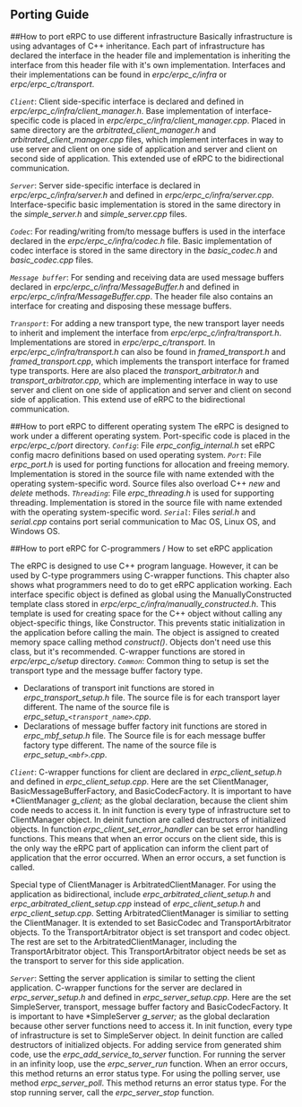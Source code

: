 Porting Guide
-------------

##How to port eRPC to use different infrastructure
Basically infrastructure is using advantages of C++ inheritance. Each part of infrastructure has declared the interface in the header file and implementation is inheriting the interface from this header file with it's own implementation. Interfaces and their implementations can be found in *erpc/erpc_c/infra* or *erpc/erpc_c/transport*.

*``Client``*:  Client side-specific interface is declared and defined in *erpc/erpc_c/infra/client_manager.h*. Base implementation of interface-specific code is placed in *erpc/erpc_c/infra/client_manager.cpp*. Placed in same directory are the *arbitrated_client_manager.h* and *arbitrated_client_manager.cpp* files, which implement interfaces in way to use server and client on one side of application and server and client on second side of application. This extended use of eRPC to the bidirectional communication.

*``Server``*:  Server side-specific interface is declared  in *erpc/erpc_c/infra/server.h* and defined in *erpc/erpc_c/infra/server.cpp*. Interface-specific basic implementation is stored in the same directory in the *simple_server.h* and *simple_server.cpp* files.

*``Codec``*: For reading/writing from/to message buffers is used in the interface declared in the *erpc/erpc_c/infra/codec.h* file. Basic implementation of codec interface is stored in the same directory in the *basic_codec.h* and *basic_codec.cpp* files.

*``Message buffer``*: For sending and receiving data are used message buffers declared in *erpc/erpc_c/infra/MessageBuffer.h* and defined in *erpc/erpc_c/infra/MessageBuffer.cpp*. The header file also contains an interface for creating and disposing these message buffers.

*``Transport``*:  For adding a new transport type, the new transport layer needs to inherit and implement the interface from *erpc/erpc_c/infra/transport.h*. Implementations are stored in *erpc/erpc_c/transport*. In *erpc/erpc_c/infra/transport.h* can also be found in *framed_transport.h* and *framed_transport.cpp*, which implements the transport interface for framed type transports. Here are also placed the *transport_arbitrator.h* and *transport_arbitrator.cpp*, which are implementing interface in way to use server and client on one side of application and server and client on second side of application. This extend use of eRPC to the bidirectional communication.

##How to port eRPC to different operating system
The eRPC is designed to work under a different operating system. Port-specific code is placed in the *erpc/erpc_c/port* directory.
*``Config``*: File *erpc_config_internal.h* set eRPC config macro definitions based on used operating system.
*``Port``*: File *erpc_port.h* is used for porting functions for allocation and freeing memory. Implementation is stored in the source file with name extended with the operating system-specific word. Source files also overload C++ *new* and *delete* methods.
*``Threading``*: File *erpc_threading.h* is used for supporting threading. Implementation is stored in the source file with name extended with the operating system-specific word.
*``Serial``*: Files *serial.h* and *serial.cpp* contains port serial communication to Mac OS, Linux OS, and Windows OS.

##How to port eRPC for C-programmers / How to set eRPC application

The eRPC is designed to use C++ program language. However, it can be used by C-type programmers using C-wrapper functions. This chapter also shows what programmers need to do to get eRPC application working. Each interface specific object is defined as global using the ManuallyConstructed template class stored in *erpc/erpc_c/infra/manually_constructed.h*. This template is used for creating space for the C++ object without calling any object-specific things, like Constructor. This prevents static initialization in the application before calling the main. The object is assigned to created memory space calling method *construct()*. Objects don't need use this class,  but it's recommended.
C-wrapper functions are stored in *erpc/erpc_c/setup* directory.
*``Common``*: Common thing to setup is set the transport type and the message buffer factory type.
* Declarations of transport init functions are stored in *erpc_transport_setup.h* file. The source file is for each transport layer different. The name of the source file is *erpc_setup_`<transport_name>`.cpp*.
* Declarations of message buffer factory init functions are stored in *erpc_mbf_setup.h* file. The Source file is for each message buffer factory type different. The name of the source file is *erpc_setup_`<mbf>`.cpp*.

*``Client``*:  C-wrapper functions for client are declared in *erpc_client_setup.h* and defined in *erpc_client_setup.cpp*. Here are the set ClientManager, BasicMessageBufferFactory, and BasicCodecFactory. It is important to have *ClientManager *g_client;* as the global declaration, because the client shim code needs to access it.
In init function is every type of infrastructure set to ClientManager object.
In deinit function are called destructors of initialized objects.
In function *erpc_client_set_error_handler* can be set error handling functions. This means that when an error occurs on the client side, this is the only way the eRPC part of application can inform the client part of application that the error occurred. When an error occurs, a set function is called.

Special type of ClientManager is ArbitratedClientManager. For using the application as bidirectional, include *erpc_arbitrated_client_setup.h* and *erpc_arbitrated_client_setup.cpp* instead of *erpc_client_setup.h* and *erpc_client_setup.cpp*. Setting ArbitratedClientManager is similiar to setting the ClientManager. It is extended to set BasicCodec and TransportArbitrator objects. To the TransportArbitrator object is set transport and codec object. The rest are set to the ArbitratedClientManager, including the TransportArbitrator object. This TransportArbitrator object needs be set as the transport to server for this side application.

*``Server``*: Setting the server application is similar to setting the client application. C-wrapper functions for the server are declared in *erpc_server_setup.h* and defined in *erpc_server_setup.cpp*. Here are the set SimpleServer, transport, message buffer factory and BasicCodecFactory. It is important to have *SimpleServer *g_server;* as the global declaration because other server functions need to access it.
In init function, every type of infrastructure is set to SimpleServer object.
In deinit function are called destructors of initialized objects.
For adding service from generated shim code, use the *erpc_add_service_to_server* function.
For running the server in an infinity loop, use the *erpc_server_run* function. When an error occurs, this method returns an error status type.
For using the polling server, use method *erpc_server_poll*. This method returns an error status type.
For the stop running server, call the *erpc_server_stop* function.
